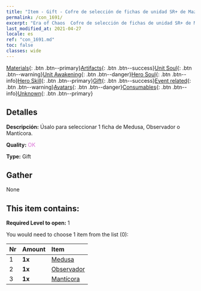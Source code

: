 ```yaml
---
title: "Item - Gift - Cofre de selección de fichas de unidad SR+ de Mazmorra"
permalink: /con_1691/
excerpt: "Era of Chaos  Cofre de selección de fichas de unidad SR+ de Mazmorra"
last_modified_at: 2021-04-27
locale: es
ref: "con_1691.md"
toc: false
classes: wide
---
```

 [Materials](/ItemsES/){: .btn .btn--primary}[Artifacts](/ItemsES/Artifacts/){: .btn .btn--success}[Unit Soul](/ItemsES/UnitSoul/){: .btn .btn--warning}[Unit Awakening](/ItemsES/UnitAwakening/){: .btn .btn--danger}[Hero Soul](/ItemsES/HeroSoul/){: .btn .btn--info}[Hero Skill](/ItemsES/HeroSkill/){: .btn .btn--primary}[Gift](/ItemsES/Gift/){: .btn .btn--success}[Event related](/ItemsES/Events/){: .btn .btn--warning}[Avatars](/ItemsES/Avatars/){: .btn .btn--danger}[Consumables](/ItemsES/Consumables/){: .btn .btn--info}[Unknown](/ItemsES/Unknown/){: .btn .btn--primary}

## Detalles
 **Descripción:** Úsalo para seleccionar 1 ficha de Medusa, Observador o Mantícora.

 **Quality:** <span style="color: #DA70D6">OK</span>

 **Type:** Gift

## Gather

  None

## This item contains:

 **Required Level to open:** 1

 You would need to choose 1 item from the list (0):

  | Nr | Amount |     Item    |
  |:---|:-------|:------------|
  | 1 |  **1x** | [Medusa](/ItemsES/unt_247/) |  | 
  | 2 |  **1x** | [Observador](/ItemsES/unt_246/) |  | 
  | 3 |  **1x** | [Mantícora](/ItemsES/unt_249/) |  | 

